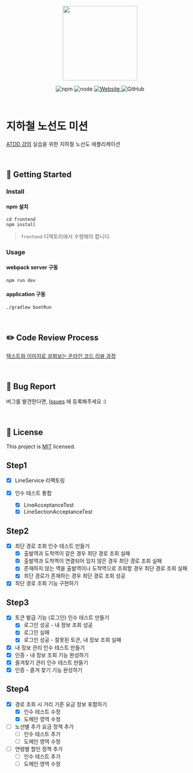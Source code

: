 <p align="center">
    <img width="200px;" src="https://raw.githubusercontent.com/woowacourse/atdd-subway-admin-frontend/master/images/main_logo.png"/>
</p>
<p align="center">
  <img alt="npm" src="https://img.shields.io/badge/npm-6.14.15-blue">
  <img alt="node" src="https://img.shields.io/badge/node-14.18.2-blue">
  <a href="https://edu.nextstep.camp/c/R89PYi5H" alt="nextstep atdd">
    <img alt="Website" src="https://img.shields.io/website?url=https%3A%2F%2Fedu.nextstep.camp%2Fc%2FR89PYi5H">
  </a>
  <img alt="GitHub" src="https://img.shields.io/github/license/next-step/atdd-subway-admin">
</p>

<br>

# 지하철 노선도 미션
[ATDD 강의](https://edu.nextstep.camp/c/R89PYi5H) 실습을 위한 지하철 노선도 애플리케이션

<br>

## 🚀 Getting Started

### Install
#### npm 설치
```
cd frontend
npm install
```
> `frontend` 디렉토리에서 수행해야 합니다.

### Usage
#### webpack server 구동
```
npm run dev
```
#### application 구동
```
./gradlew bootRun
```
<br>

## ✏️ Code Review Process
[텍스트와 이미지로 살펴보는 온라인 코드 리뷰 과정](https://github.com/next-step/nextstep-docs/tree/master/codereview)

<br>

## 🐞 Bug Report

버그를 발견한다면, [Issues](https://github.com/next-step/atdd-subway-service/issues) 에 등록해주세요 :)

<br>

## 📝 License

This project is [MIT](https://github.com/next-step/atdd-subway-service/blob/master/LICENSE.md) licensed.

## Step1
- [X] LineService 리팩토링

- [X] 인수 테스트 통합
  - [X] LineAcceptanceTest
  - [X] LineSectionAcceptanceTest

## Step2
- [X] 최단 경로 조회 인수 테스트 만들기
  - [X] 출발역과 도착역이 같은 경우 최단 경로 조회 실패
  - [X] 출발역과 도착역이 연결되어 있지 않은 경우 최단 경로 조회 실패
  - [X] 존재하지 않는 역을 출발역이나 도착역으로 조회할 경우 최단 경로 조회 실패
  - [X] 최단 경로가 존재하는 경우 최단 경로 조회 성공
 
- [X] 최단 경로 조회 기능 구현하기

## Step3
- [X] 토큰 발급 기능 (로그인) 인수 테스트 만들기
  - [X] 로그인 성공 - 내 정보 조회 성공
  - [X] 로그인 실패
  - [X] 로그인 성공 - 잘못된 토큰, 내 정보 조회 실패
- [X] 내 정보 관리 인수 테스트 만들기
- [X] 인증 - 내 정보 조회 기능 완성하기
- [X] 즐겨찾기 관리 인수 테스트 만들기
- [X] 인증 - 즐겨 찾기 기능 완성하기

## Step4
- [X] 경로 조회 시 거리 기준 요금 정보 포함하기
  - [X] 인수 테스트 수정
  - [X] 도메인 영역 수정
- [ ] 노선별 추가 요금 정책 추가
  - [ ] 인수 테스트 추가
  - [ ] 도메인 영역 수정 
- [ ] 연령별 할인 정책 추가
  - [ ] 인수 테스트 추가
  - [ ] 도메인 영역 수정
